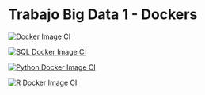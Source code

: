 # Trabajo Big Data 1 - Dockers

[![Docker Image CI](https://github.com/Eloypripan/BigData1Dockers/actions/workflows/docker-image-todos.yml/badge.svg)](https://github.com/Eloypripan/BigData1Dockers/actions/workflows/docker-image-todos.yml)

[![SQL Docker Image CI](https://github.com/Eloypripan/BigData1Dockers/actions/workflows/docker-image-sql.yml/badge.svg)](https://github.com/Eloypripan/BigData1Dockers/actions/workflows/docker-image-sql.yml)

[![Python Docker Image CI](https://github.com/Eloypripan/BigData1Dockers/actions/workflows/docker-image-python.yml/badge.svg)](https://github.com/Eloypripan/BigData1Dockers/actions/workflows/docker-image-python.yml)

[![R Docker Image CI](https://github.com/Eloypripan/BigData1Dockers/actions/workflows/docker-image-R.yml/badge.svg)](https://github.com/Eloypripan/BigData1Dockers/actions/workflows/docker-image-R.yml)
